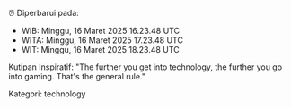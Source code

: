 ⏰ Diperbarui pada:
- WIB: Minggu, 16 Maret 2025 16.23.48 UTC
- WITA: Minggu, 16 Maret 2025 17.23.48 UTC
- WIT: Minggu, 16 Maret 2025 18.23.48 UTC

Kutipan Inspiratif:
"The further you get into technology, the further you go into gaming. That's the general rule."


Kategori: technology

